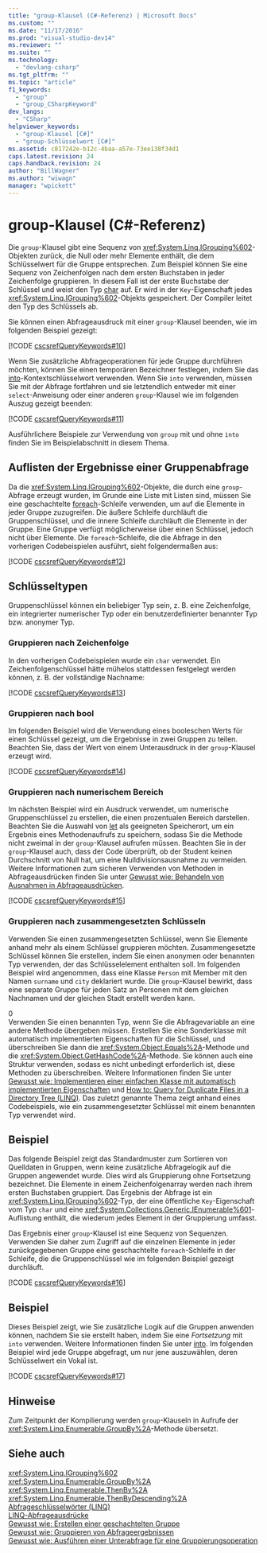 ```yaml
---
title: "group-Klausel (C#-Referenz) | Microsoft Docs"
ms.custom: ""
ms.date: "11/17/2016"
ms.prod: "visual-studio-dev14"
ms.reviewer: ""
ms.suite: ""
ms.technology: 
  - "devlang-csharp"
ms.tgt_pltfrm: ""
ms.topic: "article"
f1_keywords: 
  - "group"
  - "group_CSharpKeyword"
dev_langs: 
  - "CSharp"
helpviewer_keywords: 
  - "group-Klausel [C#]"
  - "group-Schlüsselwort [C#]"
ms.assetid: c817242e-b12c-4baa-a57e-73ee138f34d1
caps.latest.revision: 24
caps.handback.revision: 24
author: "BillWagner"
ms.author: "wiwagn"
manager: "wpickett"
---
```

# group-Klausel (C#-Referenz)
Die `group`\-Klausel gibt eine Sequenz von <xref:System.Linq.IGrouping%602>\-Objekten zurück, die Null oder mehr Elemente enthält, die dem Schlüsselwert für die Gruppe entsprechen.  Zum Beispiel können Sie eine Sequenz von Zeichenfolgen nach dem ersten Buchstaben in jeder Zeichenfolge gruppieren.  In diesem Fall ist der erste Buchstabe der Schlüssel und weist den Typ [char](../../../csharp/language-reference/keywords/char.md) auf. Er wird in der `Key`\-Eigenschaft jedes <xref:System.Linq.IGrouping%602>\-Objekts gespeichert.  Der Compiler leitet den Typ des Schlüssels ab.  
  
 Sie können einen Abfrageausdruck mit einer `group`\-Klausel beenden, wie im folgenden Beispiel gezeigt:  
  
 [!CODE [cscsrefQueryKeywords#10](../CodeSnippet/VS_Snippets_VBCSharp/CsCsrefQueryKeywords#10)]  
  
 Wenn Sie zusätzliche Abfrageoperationen für jede Gruppe durchführen möchten, können Sie einen temporären Bezeichner festlegen, indem Sie das [into](../../../csharp/language-reference/keywords/into.md)\-Kontextschlüsselwort verwenden.  Wenn Sie `into` verwenden, müssen Sie mit der Abfrage fortfahren und sie letztendlich entweder mit einer `select`\-Anweisung oder einer anderen `group`\-Klausel wie im folgenden Auszug gezeigt beenden:  
  
 [!CODE [cscsrefQueryKeywords#11](../CodeSnippet/VS_Snippets_VBCSharp/CsCsrefQueryKeywords#11)]  
  
 Ausführlichere Beispiele zur Verwendung von `group` mit und ohne `into` finden Sie im Beispielabschnitt in diesem Thema.  
  
## Auflisten der Ergebnisse einer Gruppenabfrage  
 Da die <xref:System.Linq.IGrouping%602>\-Objekte, die durch eine `group`\-Abfrage erzeugt wurden, im Grunde eine Liste mit Listen sind, müssen Sie eine geschachtelte [foreach](../../../csharp/language-reference/keywords/foreach-in.md)\-Schleife verwenden, um auf die Elemente in jeder Gruppe zuzugreifen.  Die äußere Schleife durchläuft die Gruppenschlüssel, und die innere Schleife durchläuft die Elemente in der Gruppe.  Eine Gruppe verfügt möglicherweise über einen Schlüssel, jedoch nicht über Elemente.  Die `foreach`\-Schleife, die die Abfrage in den vorherigen Codebeispielen ausführt, sieht folgendermaßen aus:  
  
 [!CODE [cscsrefQueryKeywords#12](../CodeSnippet/VS_Snippets_VBCSharp/CsCsrefQueryKeywords#12)]  
  
## Schlüsseltypen  
 Gruppenschlüssel können ein beliebiger Typ sein, z. B. eine Zeichenfolge, ein integrierter numerischer Typ oder ein benutzerdefinierter benannter Typ bzw. anonymer Typ.  
  
### Gruppieren nach Zeichenfolge  
 In den vorherigen Codebeispielen wurde ein `char` verwendet.  Ein Zeichenfolgenschlüssel hätte mühelos stattdessen festgelegt werden können, z. B. der vollständige Nachname:  
  
 [!CODE [cscsrefQueryKeywords#13](../CodeSnippet/VS_Snippets_VBCSharp/CsCsrefQueryKeywords#13)]  
  
### Gruppieren nach bool  
 Im folgenden Beispiel wird die Verwendung eines booleschen Werts für einen Schlüssel gezeigt, um die Ergebnisse in zwei Gruppen zu teilen.  Beachten Sie, dass der Wert von einem Unterausdruck in der `group`\-Klausel erzeugt wird.  
  
 [!CODE [cscsrefQueryKeywords#14](../CodeSnippet/VS_Snippets_VBCSharp/CsCsrefQueryKeywords#14)]  
  
### Gruppieren nach numerischem Bereich  
 Im nächsten Beispiel wird ein Ausdruck verwendet, um numerische Gruppenschlüssel zu erstellen, die einen prozentualen Bereich darstellen.  Beachten Sie die Auswahl von [let](../../../csharp/language-reference/keywords/let-clause.md) als geeigneten Speicherort, um ein Ergebnis eines Methodenaufrufs zu speichern, sodass Sie die Methode nicht zweimal in der `group`\-Klausel aufrufen müssen.  Beachten Sie in der `group`\-Klausel auch, dass der Code überprüft, ob der Student keinen Durchschnitt von Null hat, um eine Nulldivisionsausnahme zu vermeiden.  Weitere Informationen zum sicheren Verwenden von Methoden in Abfrageausdrücken finden Sie unter [Gewusst wie: Behandeln von Ausnahmen in Abfrageausdrücken](../../../csharp/programming-guide/linq-query-expressions/how-to-handle-exceptions-in-query-expressions.md).  
  
 [!CODE [cscsrefQueryKeywords#15](../CodeSnippet/VS_Snippets_VBCSharp/CsCsrefQueryKeywords#15)]  
  
### Gruppieren nach zusammengesetzten Schlüsseln  
 Verwenden Sie einen zusammengesetzten Schlüssel, wenn Sie Elemente anhand mehr als einem Schlüssel gruppieren möchten.  Zusammengesetzte Schlüssel können Sie erstellen, indem Sie einen anonymen oder benannten Typ verwenden, der das Schlüsselelement enthalten soll.  Im folgenden Beispiel wird angenommen, dass eine Klasse `Person` mit Member mit den Namen `surname` und `city` deklariert wurde.  Die `group`\-Klausel bewirkt, dass eine separate Gruppe für jeden Satz an Personen mit dem gleichen Nachnamen und der gleichen Stadt erstellt werden kann.  
  
<CodeContentPlaceHolder>0</CodeContentPlaceHolder>  
 Verwenden Sie einen benannten Typ, wenn Sie die Abfragevariable an eine andere Methode übergeben müssen.  Erstellen Sie eine Sonderklasse mit automatisch implementierten Eigenschaften für die Schlüssel, und überschreiben Sie dann die <xref:System.Object.Equals%2A>\-Methode und die <xref:System.Object.GetHashCode%2A>\-Methode.  Sie können auch eine Struktur verwenden, sodass es nicht unbedingt erforderlich ist, diese Methoden zu überschreiben.  Weitere Informationen finden Sie unter [Gewusst wie: Implementieren einer einfachen Klasse mit automatisch implementierten Eigenschaften](../../../csharp/programming-guide/classes-and-structs/how-to-implement-a-lightweight-class-with-auto-implemented-properties.md) und [How to: Query for Duplicate Files in a Directory Tree \(LINQ\)](../Topic/How%20to:%20Query%20for%20Duplicate%20Files%20in%20a%20Directory%20Tree%20\(LINQ\).md).  Das zuletzt genannte Thema zeigt anhand eines Codebeispiels, wie ein zusammengesetzter Schlüssel mit einem benannten Typ verwendet wird.  
  
## Beispiel  
 Das folgende Beispiel zeigt das Standardmuster zum Sortieren von Quelldaten in Gruppen, wenn keine zusätzliche Abfragelogik auf die Gruppen angewendet wurde.  Dies wird als Gruppierung ohne Fortsetzung bezeichnet.  Die Elemente in einem Zeichenfolgenarray werden nach ihrem ersten Buchstaben gruppiert.  Das Ergebnis der Abfrage ist ein <xref:System.Linq.IGrouping%602>\-Typ, der eine öffentliche `Key`\-Eigenschaft vom Typ `char` und eine <xref:System.Collections.Generic.IEnumerable%601>\-Auflistung enthält, die wiederum jedes Element in der Gruppierung umfasst.  
  
 Das Ergebnis einer `group`\-Klausel ist eine Sequenz von Sequenzen.  Verwenden Sie daher zum Zugriff auf die einzelnen Elemente in jeder zurückgegebenen Gruppe eine geschachtelte `foreach`\-Schleife in der Schleife, die die Gruppenschlüssel wie im folgenden Beispiel gezeigt durchläuft.  
  
 [!CODE [cscsrefQueryKeywords#16](../CodeSnippet/VS_Snippets_VBCSharp/CsCsrefQueryKeywords#16)]  
  
## Beispiel  
 Dieses Beispiel zeigt, wie Sie zusätzliche Logik auf die Gruppen anwenden können, nachdem Sie sie erstellt haben, indem Sie eine *Fortsetzung* mit `into` verwenden.  Weitere Informationen finden Sie unter [into](../../../csharp/language-reference/keywords/into.md).  Im folgenden Beispiel wird jede Gruppe abgefragt, um nur jene auszuwählen, deren Schlüsselwert ein Vokal ist.  
  
 [!CODE [cscsrefQueryKeywords#17](../CodeSnippet/VS_Snippets_VBCSharp/CsCsrefQueryKeywords#17)]  
  
## Hinweise  
 Zum Zeitpunkt der Kompilierung werden `group`\-Klauseln in Aufrufe der <xref:System.Linq.Enumerable.GroupBy%2A>\-Methode übersetzt.  
  
## Siehe auch  
 <xref:System.Linq.IGrouping%602>   
 <xref:System.Linq.Enumerable.GroupBy%2A>   
 <xref:System.Linq.Enumerable.ThenBy%2A>   
 <xref:System.Linq.Enumerable.ThenByDescending%2A>   
 [Abfrageschlüsselwörter \(LINQ\)](../../../csharp/language-reference/keywords/query-keywords.md)   
 [LINQ\-Abfrageausdrücke](../../../csharp/programming-guide/linq-query-expressions/index.md)   
 [Gewusst wie: Erstellen einer geschachtelten Gruppe](../../../csharp/programming-guide/linq-query-expressions/how-to-create-a-nested-group.md)   
 [Gewusst wie: Gruppieren von Abfrageergebnissen](../../../csharp/programming-guide/linq-query-expressions/how-to-group-query-results.md)   
 [Gewusst wie: Ausführen einer Unterabfrage für eine Gruppierungsoperation](../../../csharp/programming-guide/linq-query-expressions/how-to-perform-a-subquery-on-a-grouping-operation.md)